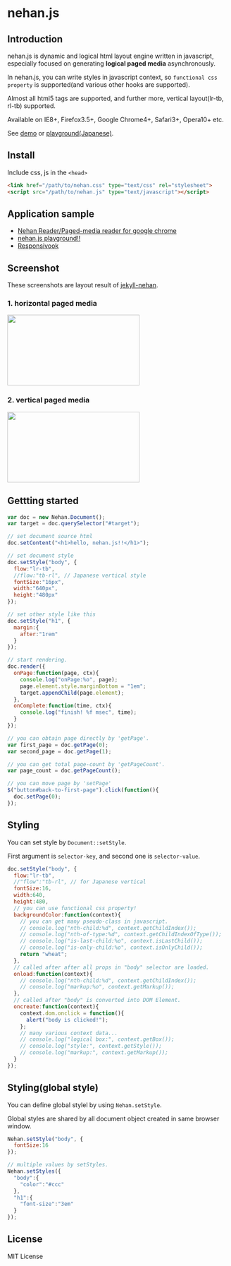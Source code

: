 # nehan.js

## Introduction

nehan.js is dynamic and logical html layout engine written in javascript, especially focused on generating **logical paged media** asynchronously.

In nehan.js, you can write styles in javascript context, so `functional css property` is supported(and various other hooks are supported).

Almost all html5 tags are supported, and further more, vertical layout(lr-tb, rl-tb) supported.

Available on IE8+, Firefox3.5+, Google Chrome4+, Safari3+, Opera10+ etc.

See [demo](http://tb.antiscroll.com/static/nehan-demo/) or [playground(Japanese)](http://tb.antiscroll.com/static/editor).

## Install

Include css, js in the ``<head>``

```html
<link href="/path/to/nehan.css" type="text/css" rel="stylesheet">
<script src="/path/to/nehan.js" type="text/javascript"></script>
```

## Application sample

- [Nehan Reader/Paged-media reader for google chrome](https://chrome.google.com/webstore/detail/nehan-reader/bebbekgiffjpgjlgkkhmlgheckolmdcf)
- [nehan.js playground!!](http://tb.antiscroll.com/static/editor/)
- [Responsivook](http://tb.antiscroll.com/static/responsivook/)

## Screenshot

These screenshots are layout result of [jekyll-nehan](https://github.com/tategakibunko/jekyll-nehan).

### 1. horizontal paged media
<img src="https://raw.github.com/tategakibunko/jekyll-nehan/master/assets/sshot-hori.png" width="300" height="160" />

### 2. vertical paged media
<img src="https://raw.github.com/tategakibunko/jekyll-nehan/master/assets/sshot-vert.png" width="300" height="160" />

## Gettting started

```javascript
var doc = new Nehan.Document();
var target = doc.querySelector("#target");

// set document source html
doc.setContent("<h1>hello, nehan.js!!</h1>");

// set document style
doc.setStyle("body", {
  flow:"lr-tb",
  //flow:"tb-rl", // Japanese vertical style
  fontSize:"16px",
  width:"640px",
  height:"480px"
});

// set other style like this
doc.setStyle("h1", {
  margin:{
    after:"1rem"
  }
});

// start rendering.
doc.render({
  onPage:function(page, ctx){
    console.log("onPage:%o", page);
    page.element.style.marginBottom = "1em";
    target.appendChild(page.element);
  },
  onComplete:function(time, ctx){
    console.log("finish! %f msec", time);
  }
});

// you can obtain page directly by 'getPage'.
var first_page = doc.getPage(0);
var second_page = doc.getPage(1);

// you can get total page-count by 'getPageCount'.
var page_count = doc.getPageCount();

// you can move page by 'setPage'
$("button#back-to-first-page").click(function(){
  doc.setPage(0);
});
```

## Styling

You can set style by `Document::setStyle`.

First argument is `selector-key`, and second one is `selector-value`.

```javascript
doc.setStyle("body", {
  flow:"lr-tb",
  //"flow":"tb-rl", // for Japanese vertical
  fontSize:16,
  width:640,
  height:480,
  // you can use functional css property!
  backgroundColor:function(context){
    // you can get many pseudo-class in javascript.
    // console.log("nth-child:%d", context.getChildIndex());
    // console.log("nth-of-type:%d", context.getChildIndexOfType());
    // console.log("is-last-child:%o", context.isLastChild());
    // console.log("is-only-child:%o", context.isOnlyChild());
    return "wheat";
  },
  // called after after all props in "body" selector are loaded.
  onload:function(context){
    // console.log("nth-child:%d", context.getChildIndex());
    // console.log("markup:%o", context.getMarkup());
  },
  // called after "body" is converted into DOM Element.
  oncreate:function(context){
    context.dom.onclick = function(){
      alert("body is clicked!");
    };
    // many various context data...
    // console.log("logical box:", context.getBox());
    // console.log("style:", context.getStyle());
    // console.log("markup:", context.getMarkup());
  }
});
```

## Styling(global style)

You can define global stylel by using `Nehan.setStyle`.

Global styles are shared by all document object created in same browser window.

```javascript
Nehan.setStyle("body", {
  fontSize:16
});

// multiple values by setStyles.
Nehan.setStyles({
  "body":{
    "color":"#ccc"
  },
  "h1":{
    "font-size":"3em"
  }
});
```

## License

MIT License
